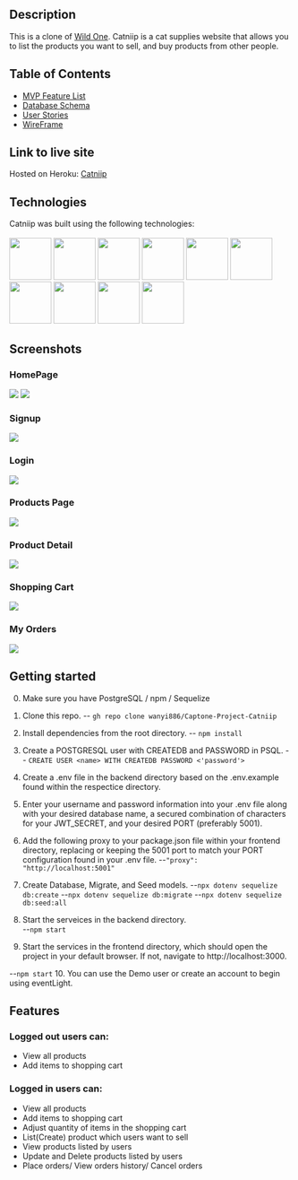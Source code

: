 
## Description

This is a clone of [Wild One](https://wildone.com/). Catniip is a cat supplies website that allows you to list the products you want to sell, and buy products from other people.


## Table of Contents
  - [MVP Feature List](https://github.com/wanyi886/Captone-Project-Catniip/wiki/Feature-List)
  - [Database Schema](https://github.com/wanyi886/Captone-Project-Catniip/wiki/Database-Schema )
  - [User Stories](https://github.com/wanyi886/Captone-Project-Catniip/wiki/User-Stories)
  - [WireFrame](https://github.com/wanyi886/Captone-Project-Catniip/wiki/Wireframe)

## Link to live site

Hosted on Heroku: [Catniip](https://catniip.herokuapp.com/)

## Technologies

Catniip was built using the following technologies:
<br>
<br>
<img src="https://cdn.jsdelivr.net/gh/devicons/devicon/icons/javascript/javascript-plain.svg" style="width:75px;" />
<img src="https://raw.githubusercontent.com/reactjs/reactjs.org/main/src/icons/logo.svg" style="width:75px;">
<img src="https://raw.githubusercontent.com/reduxjs/redux/master/logo/logo.png" style="width:75px;">
<img src="https://cdn.jsdelivr.net/gh/devicons/devicon/icons/nodejs/nodejs-original-wordmark.svg" style="width:75px;" />
<img src="https://cdn.jsdelivr.net/gh/devicons/devicon/icons/express/express-original-wordmark.svg" style="width:75px;" />
<img src="https://cdn.jsdelivr.net/gh/devicons/devicon/icons/postgresql/postgresql-original-wordmark.svg" style="width:75px;" />
<img src="https://cdn.jsdelivr.net/gh/devicons/devicon/icons/sequelize/sequelize-plain-wordmark.svg" style="width:75px;" />
<img src="https://cdn.jsdelivr.net/gh/devicons/devicon/icons/html5/html5-plain-wordmark.svg" style="width:75px;" />
<img src="https://cdn.jsdelivr.net/gh/devicons/devicon/icons/css3/css3-plain-wordmark.svg" style="width:75px;" />
<img src="https://cdn.jsdelivr.net/gh/devicons/devicon/icons/heroku/heroku-plain-wordmark.svg" style="width:75px;" />

## Screenshots

### HomePage
<img src="https://github.com/wanyi886/Captone-Project-Catniip/blob/main/wiki-images/screenshots/01-Homepage-1.png" />
<img src="https://github.com/wanyi886/Captone-Project-Catniip/blob/main/wiki-images/screenshots/02-Homepage-2.png" />

### Signup
<img src="https://github.com/wanyi886/Captone-Project-Catniip/blob/main/wiki-images/screenshots/03-signup-page.png"/>

### Login
<img src="https://github.com/wanyi886/Captone-Project-Catniip/blob/main/wiki-images/screenshots/04-login.png"/>

### Products Page
<img src="https://github.com/wanyi886/Captone-Project-Catniip/blob/main/wiki-images/screenshots/05-products-page.png" />

### Product Detail
<img src="https://github.com/wanyi886/Captone-Project-Catniip/blob/main/wiki-images/screenshots/06-product-detail-page.png" />

### Shopping Cart
<img src="https://github.com/wanyi886/Captone-Project-Catniip/blob/main/wiki-images/screenshots/07-shopping-cart.png" />

### My Orders
<img src="https://github.com/wanyi886/Captone-Project-Catniip/blob/main/wiki-images/screenshots/09-orders-page.png" />


## Getting started

0. Make sure you have PostgreSQL / npm / Sequelize

1. Clone this repo.
-- `gh repo clone wanyi886/Captone-Project-Catniip`

2. Install dependencies from the root directory.
-- `npm install`

3. Create a POSTGRESQL user with CREATEDB and PASSWORD in PSQL.
-- `CREATE USER <name> WITH CREATEDB PASSWORD <'password'>`

4. Create a .env file in the backend directory based on the .env.example found within the respectice directory.

5. Enter your username and password information into your .env file along with your desired database name, a secured combination of characters for your JWT_SECRET, and your desired PORT (preferably 5001).

6.  Add the following proxy to your package.json file within your frontend directory, replacing or keeping the 5001 port to match your PORT configuration found in your .env file.
--`"proxy": "http://localhost:5001"`

7. Create Database, Migrate, and Seed models.
--`npx dotenv sequelize db:create`
--`npx dotenv sequelize db:migrate`
--`npx dotenv sequelize db:seed:all`

8. Start the serveices in the backend directory. \
--`npm start`

9. Start the services in the frontend directory, which should open the project in your default browser. If not, navigate to http://localhost:3000.

--`npm start`
10. You can use the Demo user or create an account to begin using eventLight.



## Features

### Logged out users can:
- View all products
- Add items to shopping cart

### Logged in users can:
- View all products
- Add items to shopping cart
- Adjust quantity of items in the shopping cart
- List(Create) product which users want to sell
- View products listed by users
- Update and Delete products listed by users
- Place orders/ View orders history/ Cancel orders
